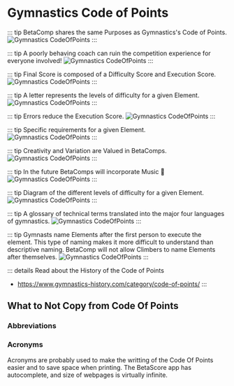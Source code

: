 # Gymnastics Code of Points

::: tip BetaComp shares the same Purposes as Gymnastics's Code of Points.
![Gymnastics CodeOfPoints](/Gymnastics_CodeOfPoints_00.png)
:::

::: tip A poorly behaving coach can ruin the competition experience for everyone involved!
![Gymnastics CodeOfPoints](/Gymnastics_CodeOfPoints_02.png)
:::

::: tip Final Score is composed of a Difficulty Score and Execution Score.
![Gymnastics CodeOfPoints](/Gymnastics_CodeOfPoints_03.png)
:::

::: tip A letter represents the levels of difficulty for a given Element. 
![Gymnastics CodeOfPoints](/Gymnastics_CodeOfPoints_04.png)
:::

::: tip Errors reduce the Execution Score.
![Gymnastics CodeOfPoints](/Gymnastics_CodeOfPoints_05.png)
:::

::: tip Specific requirements for a given Element.
![Gymnastics CodeOfPoints](/Gymnastics_CodeOfPoints_06.png)
:::

::: tip Creativity and Variation are Valued in BetaComps.
![Gymnastics CodeOfPoints](/Gymnastics_CodeOfPoints_07.png)
:::

::: tip In the future BetaComps will incorporate Music 🎵 
![Gymnastics CodeOfPoints](/Gymnastics_CodeOfPoints_08.png)
:::

::: tip Diagram of the different levels of difficulty for a given Element.
![Gymnastics CodeOfPoints](/Gymnastics_CodeOfPoints_09.png)
:::

::: tip A glossary of technical terms translated into the major four languages of gymnastics.
![Gymnastics CodeOfPoints](/Gymnastics_CodeOfPoints_10.png)
:::

::: tip Gymnasts name Elements after the first person to execute the element. This type of naming makes it more difficult to understand than descriptive naming. BetaComp will not allow Climbers to name Elements after themselves. 
![Gymnastics CodeOfPoints](/Gymnastics_CodeOfPoints_11.png)
:::


::: details Read about the History of the Code of Points
- https://www.gymnastics-history.com/category/code-of-points/
:::



## What to Not Copy from Code Of Points

### Abbreviations
### Acronyms


Acronyms are probably used to make the writting of the Code Of Points easier and to save space when printing. The BetaScore app has autocomplete, and size of webpages is virtually infinite.